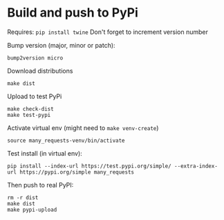 
# Build and push to PyPi
Requires: `pip install twine`
Don't forget to increment version number

Bump version (major, minor or patch):

```shell script
bump2version micro
```

Download distributions

```shell script
make dist
```

Upload to test PyPi

```shell script
make check-dist
make test-pypi
```

Activate virtual env (might need to `make venv-create`)

```shell script
source many_requests-venv/bin/activate
```

Test install (in virtual env):

```shell script
pip install --index-url https://test.pypi.org/simple/ --extra-index-url https://pypi.org/simple many_requests
```

Then push to real PyPI:

```shell script
rm -r dist
make dist
make pypi-upload
```
